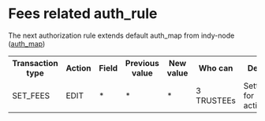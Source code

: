 # Fees related auth_rule
The next authorization rule extends default auth_map from indy-node ([auth_map](https://github.com/hyperledger/indy-node/blob/master/docs/source/add-node.md))
<table class="tg">
  <tr>
    <th>Transaction type</th>
    <th>Action</th>
    <th>Field</th>
    <th>Previous value</th>
    <th>New value</th>
    <th>Who can</th>
    <th>Description</th>
  </tr>

  <tr>
    <td>SET_FEES</td>
    <td>EDIT</td>
    <td>*</td>
    <td>*</td>
    <td>*</td>
    <td>3 TRUSTEEs</td>
    <td>Setting fees for action/actions</td>
  </tr>